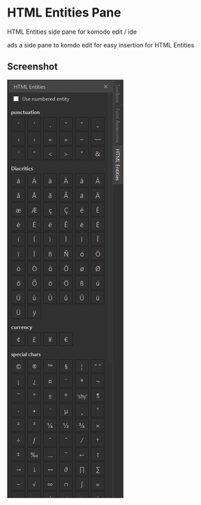 # HTML Entities Pane
HTML Entities side pane for komodo edit / ide

ads a side pane to komdo edit for easy insertion for HTML Entities

## Screenshot
<img src="screenshot.png" alt="screenshot">